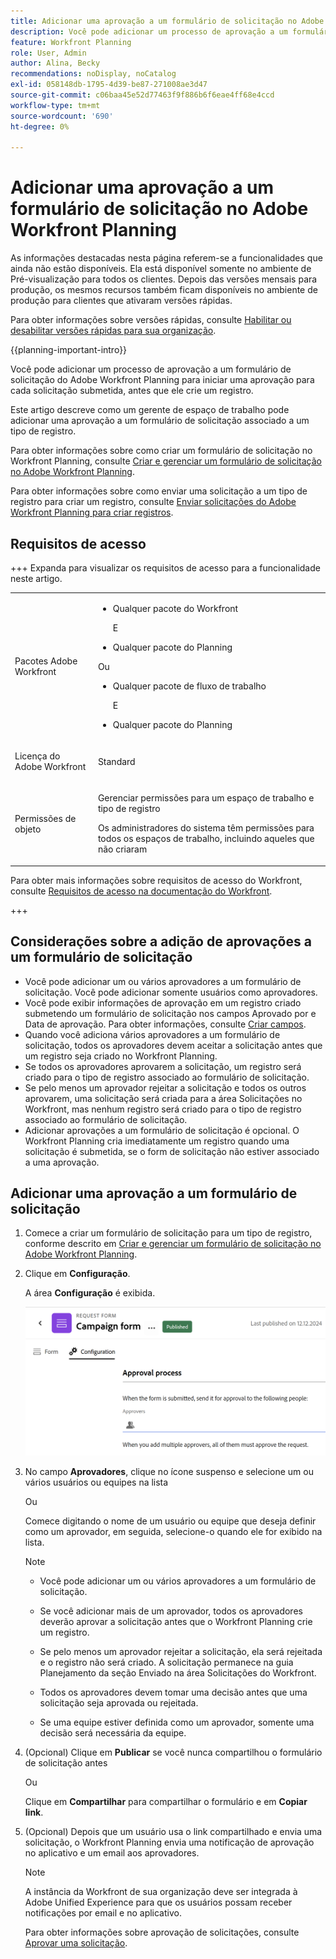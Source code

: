 ```yaml
---
title: Adicionar uma aprovação a um formulário de solicitação no Adobe Workfront Planning
description: Você pode adicionar um processo de aprovação a um formulário de solicitação do Adobe Workfront Planning para iniciar uma aprovação para cada solicitação submetida, antes que ele crie um registro.
feature: Workfront Planning
role: User, Admin
author: Alina, Becky
recommendations: noDisplay, noCatalog
exl-id: 058148db-1795-4d39-be87-271008ae3d47
source-git-commit: c06baa45e52d77463f9f886b6f6eae4ff68e4ccd
workflow-type: tm+mt
source-wordcount: '690'
ht-degree: 0%

---
```


# Adicionar uma aprovação a um formulário de solicitação no Adobe Workfront Planning

<!--update the metadata with real information when making this available in TOC and in the left nav-->

<!--take Preview and Production references at Production time-->

<span class="preview">As informações destacadas nesta página referem-se a funcionalidades que ainda não estão disponíveis. Ela está disponível somente no ambiente de Pré-visualização para todos os clientes. Depois das versões mensais para produção, os mesmos recursos também ficam disponíveis no ambiente de produção para clientes que ativaram versões rápidas. </span>

<span class="preview">Para obter informações sobre versões rápidas, consulte [Habilitar ou desabilitar versões rápidas para sua organização](/help/quicksilver/administration-and-setup/set-up-workfront/configure-system-defaults/enable-fast-release-process.md). </span>

{{planning-important-intro}}

Você pode adicionar um processo de aprovação a um formulário de solicitação do Adobe Workfront Planning para iniciar uma aprovação para cada solicitação submetida, antes que ele crie um registro.

Este artigo descreve como um gerente de espaço de trabalho pode adicionar uma aprovação a um formulário de solicitação associado a um tipo de registro.

Para obter informações sobre como criar um formulário de solicitação no Workfront Planning, consulte [Criar e gerenciar um formulário de solicitação no Adobe Workfront Planning](/help/quicksilver/planning/requests/create-request-form.md).

Para obter informações sobre como enviar uma solicitação a um tipo de registro para criar um registro, consulte [Enviar solicitações do Adobe Workfront Planning para criar registros](/help/quicksilver/planning/requests/submit-requests.md).

## Requisitos de acesso

+++ Expanda para visualizar os requisitos de acesso para a funcionalidade neste artigo. 

<table style="table-layout:auto"> 
<col> 
</col> 
<col> 
</col> 
<tbody> 
<tr> 
   <td role="rowheader"><p>Pacotes Adobe Workfront</p></td> 
   <td> 
<ul><li><p>Qualquer pacote do Workfront</p></li>
E
<li><p>Qualquer pacote do Planning</p></li></ul>
Ou
<ul><li><p>Qualquer pacote de fluxo de trabalho</p></li>
E
<li><p>Qualquer pacote do Planning</p></li></ul>
   </td> </tr>

</tr> 
  <tr> 
   <td role="rowheader"><p>Licença do Adobe Workfront</p></td> 
   <td><p>Standard</p> 
  </td> 
  </tr> 
  <tr> 
   <td role="rowheader"><p>Permissões de objeto</p></td> 
   <td>   <p>Gerenciar permissões para um espaço de trabalho e tipo de registro</a> </p>  
   <p>Os administradores do sistema têm permissões para todos os espaços de trabalho, incluindo aqueles que não criaram</p>  </td> 
  </tr>  
</tbody> 
</table>

Para obter mais informações sobre requisitos de acesso do Workfront, consulte [Requisitos de acesso na documentação do Workfront](/help/quicksilver/administration-and-setup/add-users/access-levels-and-object-permissions/access-level-requirements-in-documentation.md).

+++

## Considerações sobre a adição de aprovações a um formulário de solicitação

* Você pode adicionar um ou vários aprovadores a um formulário de solicitação. Você pode adicionar somente usuários como aprovadores.
* Você pode exibir informações de aprovação em um registro criado submetendo um formulário de solicitação nos campos Aprovado por e Data de aprovação. Para obter informações, consulte [Criar campos](/help/quicksilver/planning/fields/create-fields.md).
* Quando você adiciona vários aprovadores a um formulário de solicitação, todos os aprovadores devem aceitar a solicitação antes que um registro seja criado no Workfront Planning.
* Se todos os aprovadores aprovarem a solicitação, um registro será criado para o tipo de registro associado ao formulário de solicitação.
* Se pelo menos um aprovador rejeitar a solicitação e todos os outros aprovarem, uma solicitação será criada para a área Solicitações no Workfront, mas nenhum registro será criado para o tipo de registro associado ao formulário de solicitação.
* Adicionar aprovações a um formulário de solicitação é opcional. O Workfront Planning cria imediatamente um registro quando uma solicitação é submetida, se o form de solicitação não estiver associado a uma aprovação.

## Adicionar uma aprovação a um formulário de solicitação

1. Comece a criar um formulário de solicitação para um tipo de registro, conforme descrito em [Criar e gerenciar um formulário de solicitação no Adobe Workfront Planning](/help/quicksilver/planning/requests/create-request-form.md).
1. Clique em **Configuração**.

   A área **Configuração** é exibida.

   ![Guia Configuração](assets/configuration-tab.png)
1. No campo **Aprovadores**, clique no ícone suspenso e selecione um ou vários usuários ou equipes na lista

   Ou

   Comece digitando o nome de um usuário ou equipe que deseja definir como um aprovador, em seguida, selecione-o quando ele for exibido na lista.

   <!--most of the Note below is duplicated in the Create a request form article-->

   >[!NOTE]
   >
   >
   >* Você pode adicionar um ou vários aprovadores a um formulário de solicitação.
   >
   >* Se você adicionar mais de um aprovador, todos os aprovadores deverão aprovar a solicitação antes que o Workfront Planning crie um registro.
   >
   >* Se pelo menos um aprovador rejeitar a solicitação, ela será rejeitada e o registro não será criado. A solicitação permanece na guia Planejamento da seção Enviado na área Solicitações do Workfront.
   >
   >* Todos os aprovadores devem tomar uma decisão antes que uma solicitação seja aprovada ou rejeitada.
   >
   >* Se uma equipe estiver definida como um aprovador, somente uma decisão será necessária da equipe.


1. (Opcional) Clique em **Publicar** se você nunca compartilhou o formulário de solicitação antes

   Ou

   Clique em **Compartilhar** para compartilhar o formulário e em **Copiar link**.
1. (Opcional) Depois que um usuário usa o link compartilhado e envia uma solicitação, o Workfront Planning envia uma notificação de aprovação no aplicativo e um email aos aprovadores.

   >[!NOTE]
   >
   >   A instância da Workfront de sua organização deve ser integrada à Adobe Unified Experience para que os usuários possam receber notificações por email e no aplicativo.


   Para obter informações sobre aprovação de solicitações, consulte [Aprovar uma solicitação](/help/quicksilver/planning/requests/approve-request.md).
